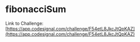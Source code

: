 # fibonacciSum

Link to Challenge: [https://app.codesignal.com/challenge/F54etL8JkcJtQpKAZ](https://app.codesignal.com/challenge/F54etL8JkcJtQpKAZ)